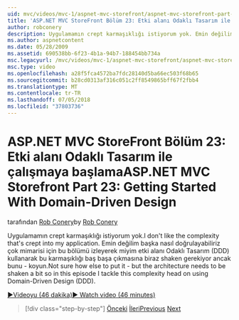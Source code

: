 ```yaml
---
uid: mvc/videos/mvc-1/aspnet-mvc-storefront/aspnet-mvc-storefront-part-23-getting-started-with-domain-driven-design
title: 'ASP.NET MVC StoreFront Bölüm 23: Etki alanı Odaklı Tasarım ile çalışmaya başlama | Microsoft Docs'
author: robconery
description: Uygulamamın crept karmaşıklığı istiyorum yok. Emin değilim başka nasıl doğrulayabiliriz çok mimari shaken gerekiyor ancak bunu - bu bölümde bunu biraz...
ms.author: aspnetcontent
ms.date: 05/28/2009
ms.assetid: 690538bb-6f23-4b1a-94b7-188454bb734a
msc.legacyurl: /mvc/videos/mvc-1/aspnet-mvc-storefront/aspnet-mvc-storefront-part-23-getting-started-with-domain-driven-design
msc.type: video
ms.openlocfilehash: a28f5fca4572ba7fdc28140d5ba66ec503f68b65
ms.sourcegitcommit: b28cd0313af316c051c2ff8549865bff67f2fbb4
ms.translationtype: MT
ms.contentlocale: tr-TR
ms.lasthandoff: 07/05/2018
ms.locfileid: "37803736"
---
```

<a name="aspnet-mvc-storefront-part-23-getting-started-with-domain-driven-design"></a><span data-ttu-id="0edd1-104">ASP.NET MVC StoreFront Bölüm 23: Etki alanı Odaklı Tasarım ile çalışmaya başlama</span><span class="sxs-lookup"><span data-stu-id="0edd1-104">ASP.NET MVC Storefront Part 23: Getting Started With Domain-Driven Design</span></span>
====================
<span data-ttu-id="0edd1-105">tarafından [Rob Conery](https://github.com/robconery)</span><span class="sxs-lookup"><span data-stu-id="0edd1-105">by [Rob Conery](https://github.com/robconery)</span></span>

<span data-ttu-id="0edd1-106">Uygulamamın crept karmaşıklığı istiyorum yok.</span><span class="sxs-lookup"><span data-stu-id="0edd1-106">I don't like the complexity that's crept into my application.</span></span> <span data-ttu-id="0edd1-107">Emin değilim başka nasıl doğrulayabiliriz çok mimarisi için bu bölümü izleyerek miyim etki alanı Odaklı Tasarım (DDD) kullanarak bu karmaşıklığı baş başa çıkmasına biraz shaken gerekiyor ancak bunu - koyun.</span><span class="sxs-lookup"><span data-stu-id="0edd1-107">Not sure how else to put it - but the architecture needs to be shaken a bit so in this episode I tackle this complexity head on using Domain-Driven Design (DDD).</span></span>

[<span data-ttu-id="0edd1-108">&#9654;Videoyu (46 dakika)</span><span class="sxs-lookup"><span data-stu-id="0edd1-108">&#9654; Watch video (46 minutes)</span></span>](https://channel9.msdn.com/Blogs/ASP-NET-Site-Videos/aspnet-mvc-storefront-part-23-getting-started-with-domain-driven-design)

> [!div class="step-by-step"]
> <span data-ttu-id="0edd1-109">[Önceki](aspnet-mvc-storefront-part-22-restructuring-rerouting-and-paypal.md)
> [İleri](aspnet-mvc-storefront-part-24-finis.md)</span><span class="sxs-lookup"><span data-stu-id="0edd1-109">[Previous](aspnet-mvc-storefront-part-22-restructuring-rerouting-and-paypal.md)
[Next](aspnet-mvc-storefront-part-24-finis.md)</span></span>
